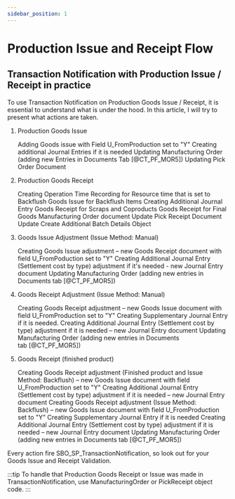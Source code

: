 ```yaml
---
sidebar_position: 1
---
```


# Production Issue and Receipt Flow

## Transaction Notification with Production Issue / Receipt in practice

To use Transaction Notification on Production Goods Issue / Receipt, it is essential to understand what is under the hood. In this article, I will try to present what actions are taken.

1) Production Goods Issue

    Adding Goods issue with Field U_FromProduction set to "Y"
    Creating additional Journal Entries if it is needed
    Updating Manufacturing Order (adding new Entries in Documents Tab [@CT_PF_MOR5])
    Updating Pick Order Document

2) Production Goods Receipt

    Creating Operation Time Recording for Resource time that is set to Backflush
    Goods Issue for Backflush Items
    Creating Additional Journal Entry
    Goods Receipt for Scraps and Coproducts
    Goods Receipt for Final Goods
    Manufacturing Order document Update
    Pick Receipt Document Update
    Create Additional Batch Details Object

3) Goods Issue Adjustment (Issue Method: Manual)

    Creating Goods Issue adjustment – new Goods Receipt document with field U_FromPoduction set to "Y"
    Creating Additional Journal Entry (Settlement cost by type) adjustment if it's needed - new Journal Entry document
    Updating Manufacturing Order (adding new entries in Documents tab [@CT_PF_MOR5])

4) Goods Receipt Adjustment (Issue Method: Manual)

    Creating Goods Receipt adjustment – new Goods Issue document with field U_FromProduction set to "Y"
    Creating Supplementary Journal Entry if it is needed.
    Creating Additional Journal Entry (Settlement cost by type) adjustment if it is needed – new Journal Entry document
    Updating Manufacturing Order (adding new entries in Documents tab [@CT_PF_MOR5])

5) Goods Receipt (finished product)

    Creating Goods Receipt adjustment (Finished product and Issue Method: Backflush) – new Goods Issue document with field U_FromProduction set to "Y"
    Creating Additional Journal Entry (Settlement cost by type) adjustment if it is needed – new Journal Entry document
    Creating Goods Receipt adjustment (Issue Method: Backflush) – new Goods Issue document with field U_FromProduction set to "Y"
    Creating Supplementary Journal Entry if it is needed
    Creating Additional Journal Entry (Settlement cost by type) adjustment if it is needed – new Journal Entry document
    Updating Manufacturing Order (adding new entries in Documents tab [@CT_PF_MOR5])

Every action fire SBO_SP_TransactionNotification, so look out for your Goods Issue and Receipt Validation.

:::tip
    To handle that Production Goods Receipt or Issue was made in TransactionNotification, use ManufacturingOrder or PickReceipt object code.
:::
